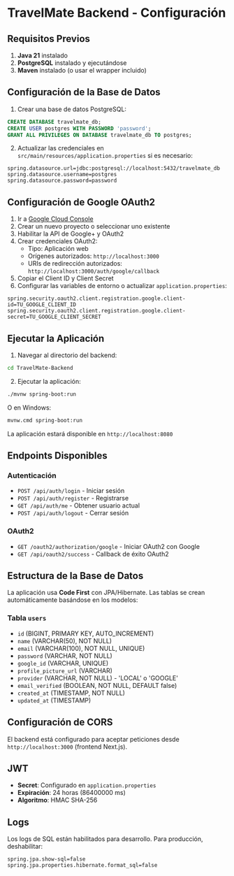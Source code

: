 # TravelMate Backend - Configuración

## Requisitos Previos

1. **Java 21** instalado
2. **PostgreSQL** instalado y ejecutándose
3. **Maven** instalado (o usar el wrapper incluido)

## Configuración de la Base de Datos

1. Crear una base de datos PostgreSQL:
```sql
CREATE DATABASE travelmate_db;
CREATE USER postgres WITH PASSWORD 'password';
GRANT ALL PRIVILEGES ON DATABASE travelmate_db TO postgres;
```

2. Actualizar las credenciales en `src/main/resources/application.properties` si es necesario:
```properties
spring.datasource.url=jdbc:postgresql://localhost:5432/travelmate_db
spring.datasource.username=postgres
spring.datasource.password=password
```

## Configuración de Google OAuth2

1. Ir a [Google Cloud Console](https://console.cloud.google.com/)
2. Crear un nuevo proyecto o seleccionar uno existente
3. Habilitar la API de Google+ y OAuth2
4. Crear credenciales OAuth2:
   - Tipo: Aplicación web
   - Orígenes autorizados: `http://localhost:3000`
   - URIs de redirección autorizados: `http://localhost:3000/auth/google/callback`
5. Copiar el Client ID y Client Secret
6. Configurar las variables de entorno o actualizar `application.properties`:
```properties
spring.security.oauth2.client.registration.google.client-id=TU_GOOGLE_CLIENT_ID
spring.security.oauth2.client.registration.google.client-secret=TU_GOOGLE_CLIENT_SECRET
```

## Ejecutar la Aplicación

1. Navegar al directorio del backend:
```bash
cd TravelMate-Backend
```

2. Ejecutar la aplicación:
```bash
./mvnw spring-boot:run
```

O en Windows:
```bash
mvnw.cmd spring-boot:run
```

La aplicación estará disponible en `http://localhost:8080`

## Endpoints Disponibles

### Autenticación
- `POST /api/auth/login` - Iniciar sesión
- `POST /api/auth/register` - Registrarse
- `GET /api/auth/me` - Obtener usuario actual
- `POST /api/auth/logout` - Cerrar sesión

### OAuth2
- `GET /oauth2/authorization/google` - Iniciar OAuth2 con Google
- `GET /api/oauth2/success` - Callback de éxito OAuth2

## Estructura de la Base de Datos

La aplicación usa **Code First** con JPA/Hibernate. Las tablas se crean automáticamente basándose en los modelos:

### Tabla `users`
- `id` (BIGINT, PRIMARY KEY, AUTO_INCREMENT)
- `name` (VARCHAR(50), NOT NULL)
- `email` (VARCHAR(100), NOT NULL, UNIQUE)
- `password` (VARCHAR, NOT NULL)
- `google_id` (VARCHAR, UNIQUE)
- `profile_picture_url` (VARCHAR)
- `provider` (VARCHAR, NOT NULL) - 'LOCAL' o 'GOOGLE'
- `email_verified` (BOOLEAN, NOT NULL, DEFAULT false)
- `created_at` (TIMESTAMP, NOT NULL)
- `updated_at` (TIMESTAMP)

## Configuración de CORS

El backend está configurado para aceptar peticiones desde `http://localhost:3000` (frontend Next.js).

## JWT

- **Secret**: Configurado en `application.properties`
- **Expiración**: 24 horas (86400000 ms)
- **Algoritmo**: HMAC SHA-256

## Logs

Los logs de SQL están habilitados para desarrollo. Para producción, deshabilitar:
```properties
spring.jpa.show-sql=false
spring.jpa.properties.hibernate.format_sql=false
```
